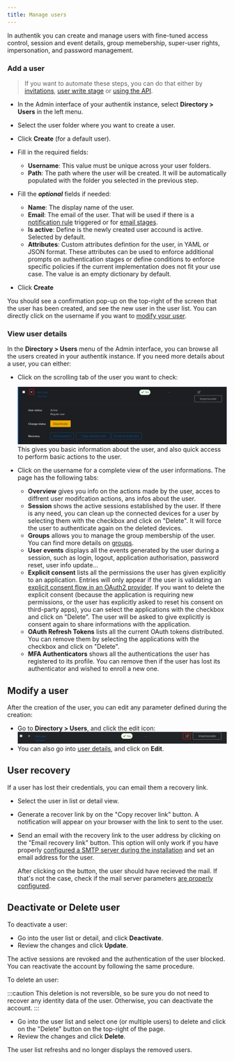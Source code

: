 ```yaml
---
title: Manage users
---
```


In authentik you can create and manage users with fine-tuned access control, session and event details, group memebership, super-user rights, impersonation, and password management.

### Add a user

> If you want to automate these steps, you can do that either by [invitations](./invitation.md), [user write stage](../../flow/stages/user_write.md) or [using the API](/developer-docs/api/browser).

-   In the Admin interface of your authentik instance, select **Directory > Users** in the left menu.

-   Select the user folder where you want to create a user.

-   Click **Create** (for a default user).

-   Fill in the required fields:

    -   **Username**: This value must be unique across your user folders.
    -   **Path**: The path where the user will be created. It will be automatically populated with the folder you selected in the previous step.

-   Fill the **_optional_** fields if needed:

    -   **Name**: The display name of the user.
    -   **Email**: The email of the user. That will be used if there is a [notification rule](../../events/notifications.md) triggered or for [email stages](../../flow/stages/email/index.mdx).
    -   **Is active**: Define is the newly created user accound is active. Selected by default.
    -   **Attributes**: Custom attributes defintion for the user, in YAML or JSON format. These attributes can be used to enforce additional prompts on authentication stages or define conditions to enforce specific policies if the current implementation does not fit your use case. The value is an empty dictionary by default.

-   Click **Create**

You should see a confirmation pop-up on the top-right of the screen that the user has been created, and see the new user in the user list.
You can directly click on the username if you want to [modify your user](./user_basic_operations.md#modify-a-user).

### View user details

In the **Directory > Users** menu of the Admin interface, you can browse all the users created in your authentik instance. If you need more details about a user, you can either:

-   Click on the scrolling tab of the user you want to check:

    ![](./user_quick_overview.png)
    This gives you basic information about the user, and also quick access to perform basic actions to the user.

-   Click on the username for a complete view of the user informations. The page has the following tabs:

    -   **Overview** gives you info on the actions made by the user, acces to diffrent user modifcation actions, ans infos about the user.
    -   **Session** shows the active sessions established by the user. If there is any need, you can clean up the connected devices for a user by selecting them with the checkbox and click on "Delete". It will force the user to authenticate again on the deleted devices.
    -   **Groups** allows you to manage the group membership of the user. You can find more details on [groups](../group.md).
    -   **User events** displays all the events generated by the user during a session, such as login, logout, application authorisation, password reset, user info update...
    -   **Explicit consent** lists all the permissions the user has given explicitly to an application. Entries will only appear if the user is validating an [explicit consent flow in an OAuth2 provider](../../providers/oauth2/index.md). If you want to delete the explicit consent (because the application is requiring new permissions, or the user has explicitly asked to reset his consent on third-party apps), you can select the applications with the checkbox and click on "Delete". The user will be asked to give explicitly is consent again to share informations with the application.
    -   **OAuth Refresh Tokens** lists all the current OAuth tokens distributed. You can remove them by selecting the applications with the checkbox and click on "Delete".
    -   **MFA Authenticators** shows all the authentications the user has registered to its profile. You can remove then if the user has lost its authenticator and wished to enroll a new one.

## Modify a user

After the creation of the user, you can edit any parameter defined during the creation:

-   Go to **Directory > Users**, and click the edit icon:
    ![](./user_quick_edit.png)
-   You can also go into [user details](#user-details), and click on **Edit**.

## User recovery

If a user has lost their credentials, you can email them a recovery link.

-   Select the user in list or detail view.
-   Generate a recover link by on the "Copy recover link" button.
    A notification will appear on your browser with the link to sent to the user.
-   Send an email with the recovery link to the user address by clicking on the "Email recovery link" button.
    This option will only work if you have properly [configured a SMTP server during the installation](../../installation/docker-compose.md#email-configuration-optional-but-recommended) and set an email address for the user.

    After clicking on the button, the user should have recieved the mail. If that's not the case, check if the mail server parameters [are properly configured](../../troubleshooting/emails.md).

## Deactivate or Delete user

To deactivate a user:

-   Go into the user list or detail, and click **Deactivate**.
-   Review the changes and click **Update**.

The active sessions are revoked and the authentication of the user blocked. You can reactivate the account by following the same procedure.

To delete an user:

:::caution
This deletion is not reversible, so be sure you do not need to recover any identity data of the user.
Otherwise, you can deactivate the account.
:::

-   Go into the user list and select one (or multiple users) to delete and click on the "Delete" button on the top-right of the page.
-   Review the changes and click **Delete**.

The user list refreshs and no longer displays the removed users.
